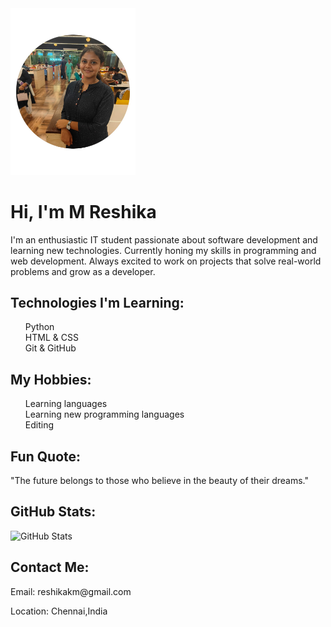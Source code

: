 <!DOCTYPE html>
<html>
<head>
  <img src="WhatsApp Image 2025-06-14 at 2.58.26 PM.jpeg" width="200">
  <h1>Hi, I'm M Reshika</h1>
  <p>I'm an enthusiastic IT student passionate about software development and learning new technologies. Currently honing my skills in programming and web development. Always excited to work on projects that solve real-world problems and grow as a developer. </p>

  <h2>Technologies I'm Learning:</h2>
  <ul style="list-style: none;">
    <li>Python</li>
    <li>HTML & CSS</li>
    <li>Git & GitHub</li>
  </ul>

  <h2>My Hobbies:</h2>
  <ul style="list-style: none;">
    <li>Learning languages</li>
    <li>Learning new programming languages</li>
    <li>Editing</li>
  </ul>
  

  <h2>Fun Quote:</h2>
  <p>"The future belongs to those who believe in the beauty of their dreams."</p>

  <h2>GitHub Stats:</h2>
  <img src="https://github-readme-stats.vercel.app/api?username=Reshika323&show_icons=true&theme=light" alt="GitHub Stats" width="300">

  <h2>Contact Me:</h2>
  <p>Email: reshikakm@gmail.com</p>
  <p>Location: Chennai,India</p>

</body>
</html>
